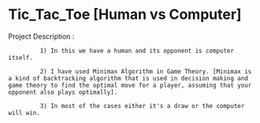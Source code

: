 # Tic_Tac_Toe [Human vs Computer]

Project Description : 
            
            
             1) In this we have a human and its opponent is computer itself.
              
             2) I have used Minimax Algorithm in Game Theory. [Minimax is a kind of backtracking algorithm that is used in decision making and game theory to find the optimal move for a player, assuming that your opponent also plays optimally].
             
             3) In most of the cases either it's a draw or the computer will win.
